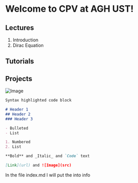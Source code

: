 # Welcome to CPV at AGH UST!



## Lectures
1. Introduction 
2. Dirac Equation

## Tutorials

## Projects 

![Image](/images/cpv.png)
```markdown
Syntax highlighted code block

# Header 1
## Header 2
### Header 3

- Bulleted
- List

1. Numbered
2. List

**Bold** and _Italic_ and `Code` text

[Link](url) and ![Image](src)
```
In the file index.md I will put the into info
